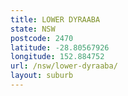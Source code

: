 ```yaml
---
title: LOWER DYRAABA
state: NSW
postcode: 2470
latitude: -28.80567926
longitude: 152.884752
url: /nsw/lower-dyraaba/
layout: suburb
---
```

